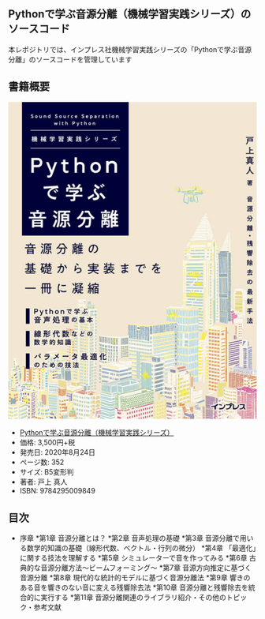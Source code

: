 ## Pythonで学ぶ音源分離（機械学習実践シリーズ）のソースコード

本レポジトリでは、インプレス社機械学習実践シリーズの「Pythonで学ぶ音源分離」のソースコードを管理しています

## 書籍概要

![Pythonで学ぶ音源分離カバー](cover.jpg)
* [Pythonで学ぶ音源分離（機械学習実践シリーズ）](https://book.impress.co.jp/books/1119101154 "Pythonで学ぶ音源分離（機械学習実践シリーズ）")
* 価格: 3,500円+税
* 発売日: 2020年8月24日
* ページ数: 352
* サイズ: B5変形判
* 著者: 戸上 真人
* ISBN: 9784295009849

## 目次
* 序章
*第1章 音源分離とは？
*第2章 音声処理の基礎
*第3章 音源分離で用いる数学的知識の基礎（線形代数、ベクトル・行列の微分）
*第4章 「最適化」に関する技法を理解する
*第5章 シミュレーターで音を作ってみる
*第6章 古典的な音源分離方法～ビームフォーミング～
*第7章 音源方向推定に基づく音源分離
*第8章 現代的な統計的モデルに基づく音源分離法
*第9章 響きのある音を響きのない音に変える残響除去法
*第10章 音源分離と残響除去を統合的に実行する
*第11章 音源分離関連のライブラリ紹介・その他のトピック・参考文献

